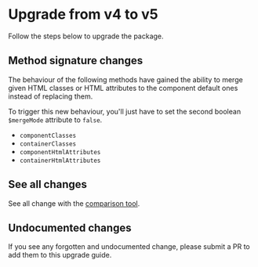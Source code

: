 # Upgrade from v4 to v5

Follow the steps below to upgrade the package.

## Method signature changes

The behaviour of the following methods have gained the ability to merge given HTML classes or HTML attributes to the component default ones instead of replacing them.

To trigger this new behaviour, you'll just have to set the second boolean `$mergeMode` attribute to `false`.

* `componentClasses`
* `containerClasses`
* `componentHtmlAttributes`
* `containerHtmlAttributes`

## See all changes

See all change with the [comparison tool](https://github.com/Okipa/laravel-bootstrap-components/compare/4.0.0...5.0.0).

## Undocumented changes

If you see any forgotten and undocumented change, please submit a PR to add them to this upgrade guide.
